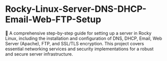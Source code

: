 # Rocky-Linux-Server-DNS-DHCP-Email-Web-FTP-Setup
🚀 A comprehensive step-by-step guide for setting up a server in Rocky Linux, including the installation and configuration of DNS, DHCP, Email, Web Server (Apache), FTP, and SSL/TLS encryption. This project covers essential networking services and security implementations for a robust and secure server infrastructure.
